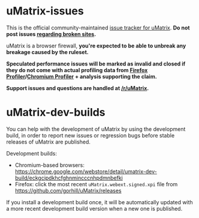 # uMatrix-issues

This is the official community-maintained [issue tracker for uMatrix](https://github.com/uBlockOrigin/uMatrix-issues/issues). **Do not post issues [regarding broken sites](https://github.com/gorhill/uMatrix#warnings).** 

uMatrix is a browser firewall, **you're expected to be able to unbreak any breakage caused by the ruleset.** 

**Speculated performance issues will be marked as invalid and closed if they do not come with actual profiling data from [Firefox Profiler](https://profiler.firefox.com/)/[Chromium Profiler](https://developer.chrome.com/devtools/docs/profiles) + analysis supporting the claim.** 

**Support issues and questions are handled at [/r/uMatrix](https://old.reddit.com/r/uMatrix/).**

# uMatrix-dev-builds

You can help with the development of uMatrix by using the development build, in order to report new issues or regression bugs before stable releases of uMatrix are published.

Development builds:
- Chromium-based browsers: <https://chrome.google.com/webstore/detail/umatrix-dev-build/eckgcipdkhcfghnmincccnhpdmnbefki>
- Firefox: click the most recent `uMatrix.webext.signed.xpi` file from <https://github.com/gorhill/uMatrix/releases>

If you install a development build once, it will be automatically updated with a more recent development build version when a new one is published.
